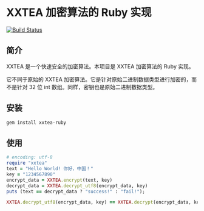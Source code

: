 # XXTEA 加密算法的 Ruby 实现

[![Build Status](https://travis-ci.org/xxtea/xxtea-ruby.svg?branch=master)](https://travis-ci.org/xxtea/xxtea-ruby)

## 简介

XXTEA 是一个快速安全的加密算法。本项目是 XXTEA 加密算法的 Ruby 实现。

它不同于原始的 XXTEA 加密算法。它是针对原始二进制数据类型进行加密的，而不是针对 32 位 int 数组。同样，密钥也是原始二进制数据类型。

## 安装

```sh
gem install xxtea-ruby
```

## 使用

```ruby
# encoding: utf-8
require "xxtea"
text = "Hello World! 你好，中国！"
key = "1234567890"
encrypt_data = XXTEA.encrypt(text, key)
decrypt_data = XXTEA.decrypt_utf8(encrypt_data, key)
puts (text == decrypt_data ? "success!" : "fail!");
```

```ruby
XXTEA.decrypt_utf8(encrypt_data, key) == XXTEA.decrypt(encrypt_data, key).force_encoding(Encoding::UTF_8)
```
